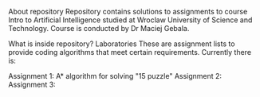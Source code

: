 About repository
Repository contains solutions to assignments to course Intro to Artificial Intelligence studied at Wroclaw University of Science and Technology.
Course is conducted by Dr Maciej Gebala.

What is inside repository?
Laboratories
These are assignment lists to provide coding algorithms that meet certain requirements.
Currently there is:

Assignment 1: A* algorithm for solving "15 puzzle" 
Assignment 2: 
Assignment 3: 